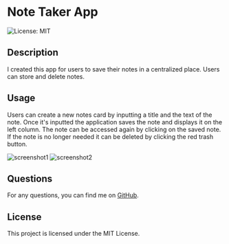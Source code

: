 # Note Taker App
![License: MIT](https://img.shields.io/badge/License-MIT-yellow.svg)

## Description

I created this app for users to save their notes in a centralized place. Users can store and delete notes.

## Usage

Users can create a new notes card by inputting a title and the text of the note. Once it's inputted the application saves the note and displays it on the left column. The note can be accessed again by clicking on the saved note. If the note is no longer needed it can be deleted by clicking the red trash button.

![screenshot1](images/Screenshot%202024-07-24%20at%209.26.12 PM.png)
![screenshot2](images/Screenshot%202024-07-24%20at%209.27.11 PM.png)

## Questions

For any questions, you can find me on [GitHub](https://github.com/nadavgl).

## License

This project is licensed under the MIT License.

